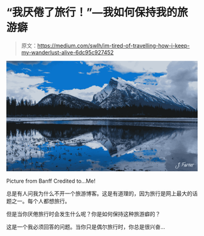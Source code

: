 # “我厌倦了旅行！”—我如何保持我的旅游癖

> 原文：<https://medium.com/swlh/im-tired-of-travelling-how-i-keep-my-wanderlust-alive-6dc95c927452>

![](img/58460cccfa3ac673cccbca50cb676cd2.png)

Picture from Banff Credited to…Me!

总是有人问我为什么不开一个旅游博客。这是有道理的，因为旅行是网上最大的话题之一。每个人都想旅行。

但是当你厌倦旅行时会发生什么呢？你是如何保持这种旅游癖的？

这是一个我必须回答的问题。当你只是偶尔旅行时，你总是很兴奋…